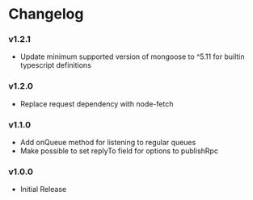 # Changelog

### v1.2.1

* Update minimum supported version of mongoose to ^5.11 for builtin typescript definitions

### v1.2.0

* Replace request dependency with node-fetch

### v1.1.0

* Add onQueue method for listening to regular queues
* Make possible to set replyTo field for options to publishRpc

### v1.0.0

* Initial Release
